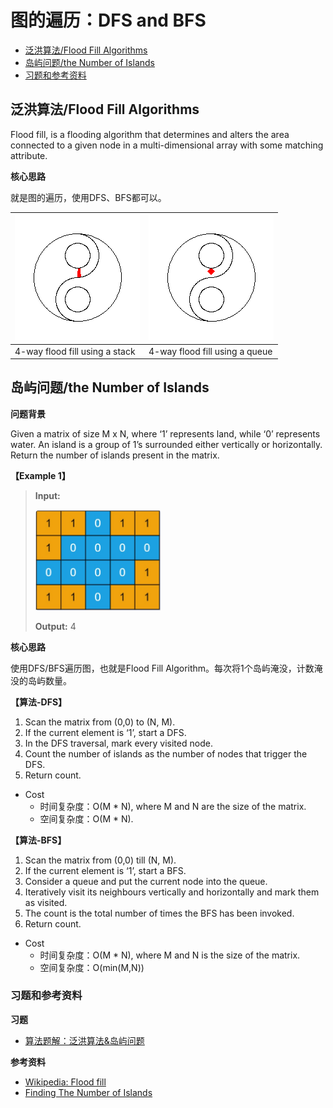 # 图的遍历：DFS and BFS

- [泛洪算法/Flood Fill Algorithms](#Flood_Fill)
- [岛屿问题/the Number of Islands](#岛屿问题)
- [习题和参考资料](#习题和参考资料20230910)



## 泛洪算法/Flood Fill Algorithms <a name="Flood_Fill"></a>

Flood fill, is a flooding algorithm that determines and alters the area connected to a given node in a multi-dimensional array with some matching attribute.

**核心思路**

就是图的遍历，使用DFS、BFS都可以。

|<img src="https://github.com/TBD2021/Salt-and-Computer-Science/blob/main/Algorithms/img/floodfill1_animation_stack.gif" width=200px>|<img src="https://github.com/TBD2021/Salt-and-Computer-Science/blob/main/Algorithms/img/floodfill1_animation_queue.gif" width=200px>|
|---|---|
|4-way flood fill using a stack|4-way flood fill using a queue|

## 岛屿问题/the Number of Islands <a name="岛屿问题"></a>

**问题背景**

Given a matrix of size M x N, where ‘1’ represents land, while ‘0’ represents water. An island is a group of 1’s surrounded either vertically or horizontally.
Return the number of islands present in the matrix.

**【Example 1】**

> **Input:**
>
> <img src="https://github.com/TBD2021/Salt-and-Computer-Science/blob/main/Algorithms/img/%E5%B2%9B%E5%B1%BF%E9%97%AE%E9%A2%981.jpg" width=200px>
> 
>**Output:** 4

**核心思路**

使用DFS/BFS遍历图，也就是Flood Fill Algorithm。每次将1个岛屿淹没，计数淹没的岛屿数量。

**【算法-DFS】**

1. Scan the matrix from (0,0) to (N, M).
2. If the current element is ‘1’, start a DFS.
3. In the DFS traversal, mark every visited node.
4. Count the number of islands as the number of nodes that trigger the DFS.
5. Return count.

- Cost
  - 时间复杂度：O(M * N), where M and N are the size of the matrix.
  - 空间复杂度：O(M * N).

**【算法-BFS】**

1. Scan the matrix from (0,0) till (N, M).
2. If the current element is ‘1’, start a BFS.
3. Consider a queue and put the current node into the queue.
4. Iteratively visit its neighbours vertically and horizontally and mark them as visited.
5. The count is the total number of times the BFS has been invoked.
6. Return count.

- Cost
  - 时间复杂度：O(M * N), where M and N is the size of the matrix.
  - 空间复杂度：O(min(M,N))

### 习题和参考资料 <a name="习题和参考资料20230910">

**习题**

- [算法题解：泛洪算法&岛屿问题](算法题解/算法题解-Flood_Fill&岛屿问题.md)

**参考资料**

- [Wikipedia: Flood fill](https://en.wikipedia.org/wiki/Flood_fill)
- [Finding The Number of Islands](https://www.interviewbit.com/blog/number-of-islands/)
